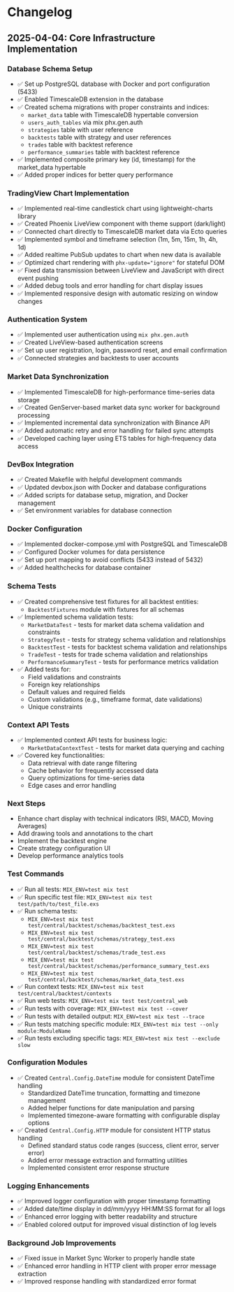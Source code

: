 # Changelog


## 2025-04-04: Core Infrastructure Implementation

### Database Schema Setup
- ✅ Set up PostgreSQL database with Docker and port configuration (5433)
- ✅ Enabled TimescaleDB extension in the database
- ✅ Created schema migrations with proper constraints and indices:
  - `market_data` table with TimescaleDB hypertable conversion
  - `users_auth_tables` via mix phx.gen.auth
  - `strategies` table with user reference
  - `backtests` table with strategy and user references
  - `trades` table with backtest reference
  - `performance_summaries` table with backtest reference
- ✅ Implemented composite primary key (id, timestamp) for the market_data hypertable
- ✅ Added proper indices for better query performance

### TradingView Chart Implementation
- ✅ Implemented real-time candlestick chart using lightweight-charts library
- ✅ Created Phoenix LiveView component with theme support (dark/light)
- ✅ Connected chart directly to TimescaleDB market data via Ecto queries
- ✅ Implemented symbol and timeframe selection (1m, 5m, 15m, 1h, 4h, 1d)
- ✅ Added realtime PubSub updates to chart when new data is available
- ✅ Optimized chart rendering with `phx-update="ignore"` for stateful DOM
- ✅ Fixed data transmission between LiveView and JavaScript with direct event pushing
- ✅ Added debug tools and error handling for chart display issues
- ✅ Implemented responsive design with automatic resizing on window changes

### Authentication System
- ✅ Implemented user authentication using `mix phx.gen.auth`
- ✅ Created LiveView-based authentication screens
- ✅ Set up user registration, login, password reset, and email confirmation
- ✅ Connected strategies and backtests to user accounts

### Market Data Synchronization
- ✅ Implemented TimescaleDB for high-performance time-series data storage
- ✅ Created GenServer-based market data sync worker for background processing
- ✅ Implemented incremental data synchronization with Binance API
- ✅ Added automatic retry and error handling for failed sync attempts
- ✅ Developed caching layer using ETS tables for high-frequency data access

### DevBox Integration
- ✅ Created Makefile with helpful development commands
- ✅ Updated devbox.json with Docker and database configurations
- ✅ Added scripts for database setup, migration, and Docker management
- ✅ Set environment variables for database connection

### Docker Configuration
- ✅ Implemented docker-compose.yml with PostgreSQL and TimescaleDB
- ✅ Configured Docker volumes for data persistence
- ✅ Set up port mapping to avoid conflicts (5433 instead of 5432)
- ✅ Added healthchecks for database container

### Schema Tests
- ✅ Created comprehensive test fixtures for all backtest entities:
  - `BacktestFixtures` module with fixtures for all schemas
- ✅ Implemented schema validation tests:
  - `MarketDataTest` - tests for market data schema validation and constraints
  - `StrategyTest` - tests for strategy schema validation and relationships
  - `BacktestTest` - tests for backtest schema validation and relationships
  - `TradeTest` - tests for trade schema validation and relationships
  - `PerformanceSummaryTest` - tests for performance metrics validation
- ✅ Added tests for:
  - Field validations and constraints
  - Foreign key relationships
  - Default values and required fields
  - Custom validations (e.g., timeframe format, date validations)
  - Unique constraints

### Context API Tests
- ✅ Implemented context API tests for business logic:
  - `MarketDataContextTest` - tests for market data querying and caching
- ✅ Covered key functionalities:
  - Data retrieval with date range filtering
  - Cache behavior for frequently accessed data
  - Query optimizations for time-series data
  - Edge cases and error handling

### Next Steps
- Enhance chart display with technical indicators (RSI, MACD, Moving Averages)
- Add drawing tools and annotations to the chart
- Implement the backtest engine
- Create strategy configuration UI
- Develop performance analytics tools

### Test Commands
- ✅ Run all tests: `MIX_ENV=test mix test`
- ✅ Run specific test file: `MIX_ENV=test mix test test/path/to/test_file.exs`
- ✅ Run schema tests:
  - `MIX_ENV=test mix test test/central/backtest/schemas/backtest_test.exs`
  - `MIX_ENV=test mix test test/central/backtest/schemas/strategy_test.exs`
  - `MIX_ENV=test mix test test/central/backtest/schemas/trade_test.exs`
  - `MIX_ENV=test mix test test/central/backtest/schemas/performance_summary_test.exs`
  - `MIX_ENV=test mix test test/central/backtest/schemas/market_data_test.exs`
- ✅ Run context tests: `MIX_ENV=test mix test test/central/backtest/contexts`
- ✅ Run web tests: `MIX_ENV=test mix test test/central_web`
- ✅ Run tests with coverage: `MIX_ENV=test mix test --cover`
- ✅ Run tests with detailed output: `MIX_ENV=test mix test --trace`
- ✅ Run tests matching specific module: `MIX_ENV=test mix test --only module:ModuleName`
- ✅ Run tests excluding specific tags: `MIX_ENV=test mix test --exclude slow`

### Configuration Modules
- ✅ Created `Central.Config.DateTime` module for consistent DateTime handling
  - Standardized DateTime truncation, formatting and timezone management
  - Added helper functions for date manipulation and parsing
  - Implemented timezone-aware formatting with configurable display options
- ✅ Created `Central.Config.HTTP` module for consistent HTTP status handling
  - Defined standard status code ranges (success, client error, server error)
  - Added error message extraction and formatting utilities
  - Implemented consistent error response structure

### Logging Enhancements
- ✅ Improved logger configuration with proper timestamp formatting
- ✅ Added date/time display in dd/mm/yyyy HH:MM:SS format for all logs
- ✅ Enhanced error logging with better readability and structure
- ✅ Enabled colored output for improved visual distinction of log levels

### Background Job Improvements
- ✅ Fixed issue in Market Sync Worker to properly handle state
- ✅ Enhanced error handling in HTTP client with proper error message extraction
- ✅ Improved response handling with standardized error format

